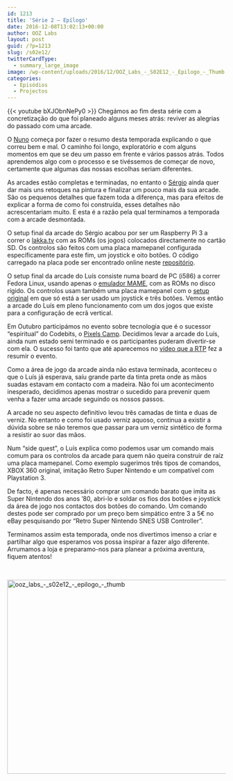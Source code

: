 ```yaml
---
id: 1213
title: 'Série 2 — Epílogo'
date: 2016-12-08T13:02:13+00:00
author: OOZ Labs
layout: post
guid: /?p=1213
slug: /s02e12/
twitterCardType:
  - summary_large_image
image: /wp-content/uploads/2016/12/OOZ_Labs_-_S02E12_-_Epilogo_-_Thumb.jpeg
categories:
  - Episódios
  - Projectos
---
```

{{< youtube bXJObnNePy0 >}}
Chegámos ao fim desta série com a concretização do que foi planeado alguns meses atrás: reviver as alegrias do passado com uma arcade.



O [Nuno](/equipa/nuno-nunes/) começa por fazer o resumo desta temporada explicando o que correu bem e mal. O caminho foi longo, exploratório e com alguns momentos em que se deu um passo em frente e vários passos atrás. Todos aprendemos algo com o processo e se tivéssemos de começar de novo, certamente que algumas das nossas escolhas seriam diferentes.

As arcades estão completas e terminadas, no entanto o [Sérgio](/series/serie-2/convidado-especial-sergio-bernardino/) ainda quer dar mais uns retoques na pintura e finalizar um pouco mais da sua arcade. São os pequenos detalhes que fazem toda a diferença, mas para efeitos de explicar a forma de como foi construída, esses detalhes não acrescentariam muito. E esta é a razão pela qual terminamos a temporada com a arcade desmontada.

O setup final da arcade do Sérgio acabou por ser um Raspberry Pi 3 a correr o [lakka.tv](http://lakka.tv) com as ROMs (os jogos) colocados directamente no cartão SD. Os controlos são feitos com uma placa mamepanel configurada específicamente para este fim, um joystick e oito botões. O código carregado na placa pode ser encontrado online neste [repositório](https://github.com/OOZLabs/mamepanel).

O setup final da arcade do Luís consiste numa board de PC (i586) a correr Fedora Linux, usando apenas o [emulador MAME](http://mamedev.org/), com as ROMs no disco rígido. Os controlos usam também uma placa mamepanel com o [setup original](http://vusb.wikidot.com/project:mamepanel) em que só está a ser usado um joystick e três botões. Vemos então a arcade do Luís em pleno funcionamento com um dos jogos que existe para a configuração de ecrã vertical.

Em Outubro participámos no evento sobre tecnologia que é o sucessor &#8220;espiritual&#8221; do Codebits, o [Pixels Camp](https://pixels.camp/). Decidimos levar a arcade do Luís, ainda num estado semi terminado e os participantes puderam divertir-se com ela. O sucesso foi tanto que até aparecemos no [vídeo que a RTP](https://youtu.be/GawH7LpTxZQ?t=7m2s) fez a resumir o evento.

Como a área de jogo da arcade ainda não estava terminada, aconteceu o que o Luís já esperava, saíu grande parte da tinta preta onde as mãos suadas estavam em contacto com a madeira. Não foi um acontecimento inesperado, decidimos apenas mostrar o sucedido para prevenir quem venha a fazer uma arcade seguindo os nossos passos.

A arcade no seu aspecto definitivo levou três camadas de tinta e duas de verniz. No entanto e como foi usado verniz aquoso, continua a existir a dúvida sobre se não teremos que passar para um verniz sintético de forma a resistir ao suor das mãos.

Num &#8220;side quest&#8221;, o Luís explica como podemos usar um comando mais comum para os controlos da arcade para quem não queira construir de raíz uma placa mamepanel. Como exemplo sugerimos três tipos de comandos, XBOX 360 original, imitação Retro Super Nintendo e um compatível com Playstation 3.

De facto, é apenas necessário comprar um comando barato que imita as Super Nintendo dos anos &#8217;80, abri-lo e soldar os fios dos botões e joystick da área de jogo nos contactos dos botões do comando. Um comando destes pode ser comprado por um preço bem simpático entre 3 a 5€ no eBay pesquisando por &#8220;Retro Super Nintendo SNES USB Controller&#8221;.

Terminamos assim esta temporada, onde nos divertimos imenso a criar e partilhar algo que esperamos vos possa inspirar a fazer algo diferente. Arrumamos a loja e preparamo-nos para planear a próxima aventura, fiquem atentos!

&nbsp;

[<img class="aligncenter size-large wp-image-1215" src="/wp-content/uploads/2016/12/OOZ_Labs_-_S02E12_-_Epilogo_-_Thumb-1024x576.jpeg" alt="ooz_labs_-_s02e12_-_epilogo_-_thumb" width="792" height="446" srcset="/wp-content/uploads/2016/12/OOZ_Labs_-_S02E12_-_Epilogo_-_Thumb-1024x576.jpeg 1024w, /wp-content/uploads/2016/12/OOZ_Labs_-_S02E12_-_Epilogo_-_Thumb-300x169.jpeg 300w, /wp-content/uploads/2016/12/OOZ_Labs_-_S02E12_-_Epilogo_-_Thumb-768x432.jpeg 768w" sizes="(max-width: 792px) 100vw, 792px" />](/wp-content/uploads/2016/12/OOZ_Labs_-_S02E12_-_Epilogo_-_Thumb.jpeg)